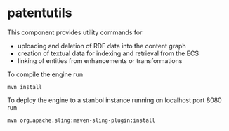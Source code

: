 patentutils
===========

This component provides utility commands for 
- uploading and deletion of RDF data into the content graph
- creation of textual data for indexing and retrieval from the ECS
- linking of entities from enhancements or transformations

To compile the engine run

    mvn install

To deploy the engine to a stanbol instance running on localhost port 8080 run

    mvn org.apache.sling:maven-sling-plugin:install


